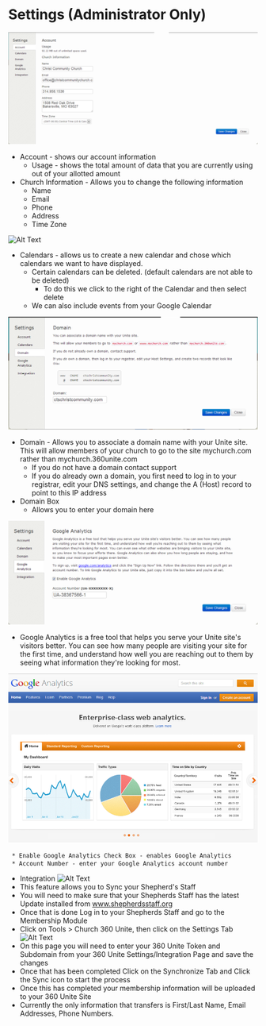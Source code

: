 # Settings (Administrator Only)

![Alt Text](images/SettingsAccount.png "")

* Account - shows our account information
     * Usage - shows the total amount of data that you are currently using out of your allotted amount
* Church Information - Allows you to change the following information
     * Name
     * Email
     * Phone
     * Address
     * Time Zone

![Alt Text](images/SettingsCalendar.png "")

* Calendars - allows us to create a new calendar and chose which calendars we want to have displayed.
     * Certain calendars can be deleted. (default calendars are not able to be deleted)
          * To do this we click to the right of the Calendar and then select delete
     * We can also include events from your Google Calendar

![Alt Text](images/SettingsDomain.png "")

* Domain -   Allows you to associate a domain name with your Unite site.  This will allow members of your church to go to the  site mychurch.com rather than mychurch.360unite.com
     * If you do not have a domain contact support
     * If you do already own a domain, you first need to log in to your registrar, edit your DNS settings, and change the A (Host) record to point to this IP address
* Domain Box
     * Allows you to enter your domain here

![Alt Text](images/SettingsGoogleAnalytics.png "")

* Google Analytics is a free tool that helps you serve your Unite site's visitors better. You can see how many people are visiting your site for the first time, and understand how well you are reaching out to them by seeing what information they're looking for most.

![Alt Text](images/GoogleAnalytics.png "")

     * Enable Google Analytics Check Box - enables Google Analytics
     * Account Number - enter your Google Analytics account number
* Integration
![Alt Text](images/SettingsIntegration.JPG "")
* This feature allows you to Sync your Shepherd's Staff
* You will need to make sure that your Shepherds Staff has the latest Update installed from www.shepherdsstaff.org
* Once that is done Log in to your Shepherds Staff and go to the Membership Module
* Click on Tools > Church 360 Unite, then click on the Settings Tab
![Alt Text](images/SettingsIntegrationStaffSync.JPG "")
* On this page you will need to enter your 360 Unite Token and Subdomain from your 360 Unite Settings/Integration Page and save the changes
* Once that has been completed Click on the Synchronize Tab and Click the Sync icon to start the process
* Once this has completed your membership information will be uploaded to your 360 Unite Site
* Currently the only information that transfers is First/Last Name, Email Addresses, Phone Numbers.
